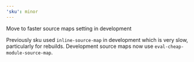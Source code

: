 ```yaml
---
'sku': minor
---
```


Move to faster source maps setting in development

Previously sku used `inline-source-map` in development which is very slow, particularly for rebuilds. Development source maps now use `eval-cheap-module-source-map`.